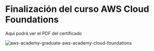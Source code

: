 # Finalización del curso AWS Cloud Foundations
Aquí podrá ver el PDF del certificado

![aws-academy-graduate-aws-academy-cloud-foundations](https://github.com/user-attachments/assets/9fe146d2-f9fe-4257-aa4b-97522d981e5b)
